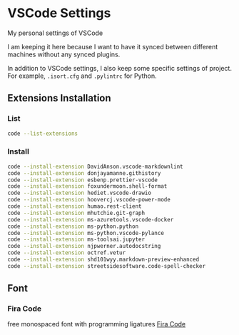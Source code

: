 # VSCode Settings

My personal settings of VSCode

I am keeping it here because I want to have it synced between different machines without any synced plugins.

In addition to VSCode settings, I also keep some specific settings of project.
For example, `.isort.cfg` and `.pylintrc` for Python.

## Extensions Installation

### List

```bash
code --list-extensions
```

### Install

```bash
code --install-extension DavidAnson.vscode-markdownlint
code --install-extension donjayamanne.githistory
code --install-extension esbenp.prettier-vscode
code --install-extension foxundermoon.shell-format
code --install-extension hediet.vscode-drawio
code --install-extension hoovercj.vscode-power-mode
code --install-extension humao.rest-client
code --install-extension mhutchie.git-graph
code --install-extension ms-azuretools.vscode-docker
code --install-extension ms-python.python
code --install-extension ms-python.vscode-pylance
code --install-extension ms-toolsai.jupyter
code --install-extension njpwerner.autodocstring
code --install-extension octref.vetur
code --install-extension shd101wyy.markdown-preview-enhanced
code --install-extension streetsidesoftware.code-spell-checker
```

## Font

### Fira Code

free monospaced font with programming ligatures
[Fira Code](https://github.com/tonsky/FiraCode)
